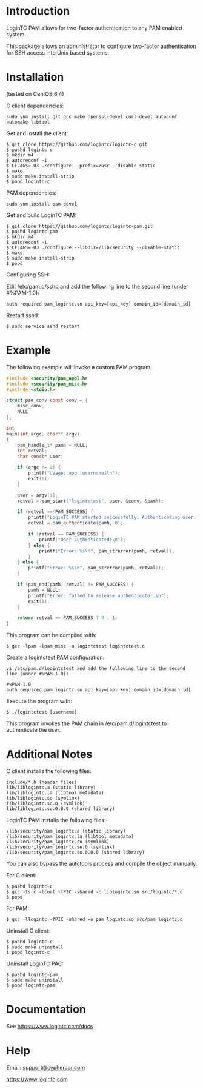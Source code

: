 Introduction
============

LoginTC PAM allows for two-factor authentication to any PAM enabled system.

This package allows an administrator to configure two-factor authentication for SSH access into Unix based systems. 

Installation
============

(tested on CentOS 6.4)

C client dependencies:

    sudo yum install git gcc make openssl-devel curl-devel autoconf automake libtool
    
Get and install the client:

    $ git clone https://github.com/logintc/logintc-c.git
    $ pushd logintc-c
    $ mkdir m4
    $ autoreconf -i
    $ CFLAGS=-O3 ./configure --prefix=/usr --disable-static
    $ make
    $ sudo make install-strip
    $ popd logintc-c
    
PAM dependencies:

    sudo yum install pam-devel

Get and build LoginTC PAM:

    $ git clone https://github.com/logintc/logintc-pam.git
    $ pushd logintc-pam
    $ mkdir m4
    $ autoreconf -i
    $ CFLAGS=-O3 ./configure --libdir=/lib/security --disable-static
    $ make
    $ sudo make install-strip
    $ popd

Configuring SSH:

Edit /etc/pam.d/sshd and add the following line to the second line (under #%PAM-1.0):

    auth required pam_logintc.so api_key=[api_key] domain_id=[domain_id]
    
Restart sshd:

    $ sudo service sshd restart

Example
=======

The following example will invoke a custom PAM program.

```c
#include <security/pam_appl.h>
#include <security/pam_misc.h>
#include <stdio.h>

struct pam_conv const conv = {
    misc_conv,
    NULL
};

int
main(int argc, char** argv)
{
    pam_handle_t* pamh = NULL;
    int retval;
    char const* user;

    if (argc != 2) {
        printf("Usage: app [username]\n");
        exit(1);
    }

    user = argv[1];
    retval = pam_start("logintctest", user, &conv, &pamh);

    if (retval == PAM_SUCCESS) {
        printf("LoginTC PAM started successfully. Authenticating user...\n");
        retval = pam_authenticate(pamh, 0);

        if (retval == PAM_SUCCESS) {
            printf("User authenticated!\n");
        } else {
            printf("Error: %s\n", pam_strerror(pamh, retval));
        }
    } else {
        printf("Error: %s\n", pam_strerror(pamh, retval));
    }

    if (pam_end(pamh, retval) != PAM_SUCCESS) {
        pamh = NULL;
        printf("Error: failed to release authenticator.\n");
        exit(1);
    }

    return retval == PAM_SUCCESS ? 0 : 1;
}

```

This program can be compiled with:

    $ gcc -lpam -lpam_misc -o logintctest logintctest.c

Create a logintctest PAM configuration:

    vi /etc/pam.d/logintctest and add the following line to the second line (under #%PAM-1.0):

    #%PAM-1.0
    auth required pam_logintc.so api_key=[api_key] domain_id=[domain_id]

Execute the program with:

    $ ./logintctest [username]

This program invokes the PAM chain in /etc/pam.d/logintctest to authenticate the user.

Additional Notes
================

C client installs the following files:

    include/*.h (header files)
    lib/liblogintc.a (static library)
    lib/liblogintc.la (libtool metadata)
    lib/liblogintc.so (symlink)
    lib/liblogintc.so.0 (symlink)
    lib/liblogintc.so.0.0.0 (shared library)
    
LoginTC PAM installs the following files:

    /lib/security/pam_logintc.a (static library)
    /lib/security/pam_logintc.la (libtool metadata)
    /lib/security/pam_logintc.so (symlink)
    /lib/security/pam_logintc.so.0 (symlink)
    /lib/security/pam_logintc.so.0.0.0 (shared library)

You can also bypass the autotools process and compile the object manually.

For C client:

    $ pushd logintc-c
    $ gcc -Isrc -lcurl -fPIC -shared -o liblogintc.so src/logintc/*.c
    $ popd
    
For PAM:

    $ gcc -llogintc -fPIC -shared -o pam_logintc.so src/pam_logintc.c

Uninstall C client:

    $ pushd logintc-c
    $ sudo make uninstall
    $ popd logintc-c
    
Uninstall LoginTC PAC:

    $ pushd logintc-pam
    $ sudo make uninstall
    $ popd logintc-pam

Documentation
=============

See <https://www.logintc.com/docs>

Help
====

Email: <support@cyphercor.com>

<https://www.logintc.com>

[rest-api]: https://www.logintc.com/docs/rest-api
